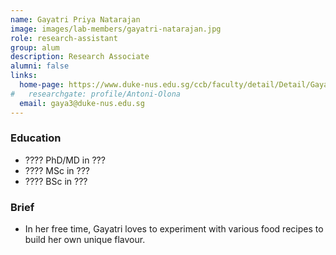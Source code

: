 ```yaml
---
name: Gayatri Priya Natarajan
image: images/lab-members/gayatri-natarajan.jpg
role: research-assistant
group: alum
description: Research Associate
alumni: false
links:
  home-page: https://www.duke-nus.edu.sg/ccb/faculty/detail/Detail/Gayatri
#   researchgate: profile/Antoni-Olona
  email: gaya3@duke-nus.edu.sg
---
```

### Education
- ???? PhD/MD in ???
- ???? MSc in ???
- ???? BSc in ??? 
### Brief
-  In her free time, Gayatri loves to experiment with various food recipes to build her own unique flavour. 